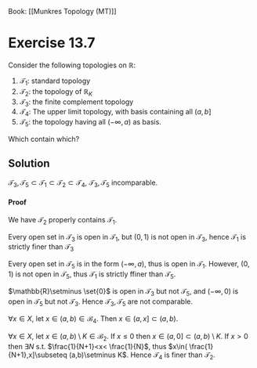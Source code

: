 Book: [[Munkres Topology (MT)]]
# Exercise 13.7
Consider the following topologies on $\mathbb{R}$:
1. $\mathscr{T}_{1}$: standard topology
2. $\mathscr{T}_{2}$: the topology of $\mathbb{R}_{K}$
3. $\mathscr{T}_{3}$: the finite complement topology
4. $\mathscr{T}_{4}$: The upper limit topology, with basis containing all $(a,b]$
5. $\mathscr{T}_{5}$: the topology having all $(-\infty,a)$ as basis.

Which contain which?
## Solution
$\mathscr{T}_{3},\mathscr{T}_{5}\subset \mathscr{T}_{1}\subset \mathscr{T}_{2}\subset \mathscr{T}_{4}$, $\mathscr{T}_{3},\mathscr{T}_{5}$ incomparable.
#### Proof
We have $\mathscr{T}_{2}$ properly contains $\mathscr{T}_{1}$.

Every open set in $\mathscr{T}_{3}$ is open in $\mathscr{T}_{1}$, but $(0,1)$ is not open in $\mathscr{T}_{3}$, hence $\mathscr{T_{1}}$ is strictly finer than $\mathscr{T}_{3}$

Every open set in $\mathscr{T}_{5}$ is in the form $(-\infty,a)$, thus is open in $\mathscr{T}_{1}$. 
However, $(0,1)$ is not open in $\mathscr{T}_{5}$, thus $\mathscr{T}_{1}$ is strictly ffiner than $\mathscr{T}_{5}$.

$\mathbb{R}\setminus \set{0}$ is open in $\mathscr{T}_{3}$ but not $\mathscr{T}_{5}$, and $(-\infty,0)$ is open in $\mathscr{T}_{5}$ but not $\mathscr{T}_{3}$.
Hence $\mathscr{T}_{3},\mathscr{T}_{5}$ are not comparable.

$\forall x\in X$, let $x\in (a,b)\in \mathscr{B}_{4}$.
Then $x\in(a,x]\subset(a,b)$.

$\forall x\in X$, let $x\in(a,b)\setminus K\in \mathscr{B}_{2}$.
If $x\leq 0$ then $x\in(a,0] \subset(a,b)\setminus K$.
If $x>0$ then $\exists N$ s.t. $\frac{1}{N+1}<x< \frac{1}{N}$, thus $x\in( \frac{1}{N+1},x]\subseteq (a,b)\setminus K$.
Hence $\mathscr{T}_{4}$ is finer than $\mathscr{T}_{2}$.

